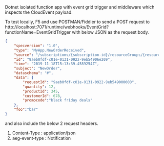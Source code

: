 Dotnet isolated function app with event grid trigger and middleware which inspects the CloudEvent payload.

To test locally, F5 and use POSTMAN/Fiddler to send a POST request to http://localhost:7071/runtime/webhooks/EventGrid?functionName=EventGridTrigger
with below JSON as the request body.

```json
{
    "specversion": "1.0",
    "type": "MyApp.NewOrderReceived",  
    "source": "/subscriptions/{subscription-id}/resourceGroups/{resource-group}/providers/Microsoft.Storage/storageAccounts/{storage-account}",
    "id": "9aeb0fdf-c01e-0131-0922-9eb54906e209",
    "time": "2019-11-18T15:13:39.4589254Z",
    "subject": "NewOrder",
    "dataschema": "#",
    "data": {
        "requestId": "9aeb0fdf-c01e-0131-0922-9eb549000000",        
        "quantity": 12,
        "productId": 345,
        "customerId": 678,
        "promocode":"black friday deals"
    },
    "foo":"bar"
}
```
and also include the below 2 request headers.

1. Content-Type : application/json
2. aeg-event-type : Notification

